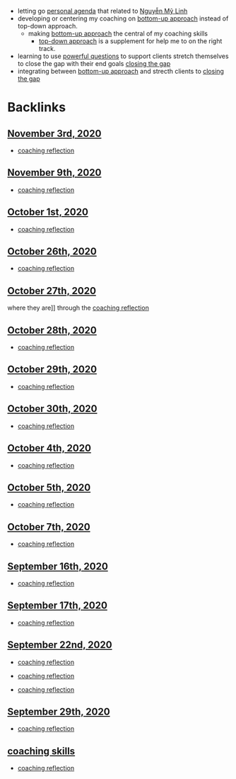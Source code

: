 - letting go [personal agenda](<personal agenda.md>) that related to [Nguyễn Mỹ Linh](<Nguyễn Mỹ Linh.md>)
- developing or centering my coaching on [bottom-up approach](<bottom-up approach.md>) instead of top-down approach.
    - making [bottom-up approach](<bottom-up approach.md>) the central of my coaching skills
        - [top-down approach](<top-down approach.md>) is a supplement for help me to on the right track.
- learning to use [powerful questions](<powerful questions.md>) to support clients stretch themselves to close the gap with their end goals [closing the gap](<closing the gap.md>)
- integrating between [bottom-up approach](<bottom-up approach.md>) and strecth clients to [closing the gap](<closing the gap.md>)

# Backlinks
## [November 3rd, 2020](<November 3rd, 2020.md>)
- [coaching reflection](<coaching reflection.md>)

## [November 9th, 2020](<November 9th, 2020.md>)
- [coaching reflection](<coaching reflection.md>)

## [October 1st, 2020](<October 1st, 2020.md>)
- [coaching reflection](<coaching reflection.md>)

## [October 26th, 2020](<October 26th, 2020.md>)
- [coaching reflection](<coaching reflection.md>)

## [October 27th, 2020](<October 27th, 2020.md>)
where they are]] through the [coaching reflection](<coaching reflection.md>)

## [October 28th, 2020](<October 28th, 2020.md>)
- [coaching reflection](<coaching reflection.md>)

## [October 29th, 2020](<October 29th, 2020.md>)
- [coaching reflection](<coaching reflection.md>)

## [October 30th, 2020](<October 30th, 2020.md>)
- [coaching reflection](<coaching reflection.md>)

## [October 4th, 2020](<October 4th, 2020.md>)
- [coaching reflection](<coaching reflection.md>)

## [October 5th, 2020](<October 5th, 2020.md>)
- [coaching reflection](<coaching reflection.md>)

## [October 7th, 2020](<October 7th, 2020.md>)
- [coaching reflection](<coaching reflection.md>)

## [September 16th, 2020](<September 16th, 2020.md>)
- [coaching reflection](<coaching reflection.md>)

## [September 17th, 2020](<September 17th, 2020.md>)
- [coaching reflection](<coaching reflection.md>)

## [September 22nd, 2020](<September 22nd, 2020.md>)
- [coaching reflection](<coaching reflection.md>)

- [coaching reflection](<coaching reflection.md>)

- [coaching reflection](<coaching reflection.md>)

## [September 29th, 2020](<September 29th, 2020.md>)
- [coaching reflection](<coaching reflection.md>)

## [coaching skills](<coaching skills.md>)
- [coaching reflection](<coaching reflection.md>)

